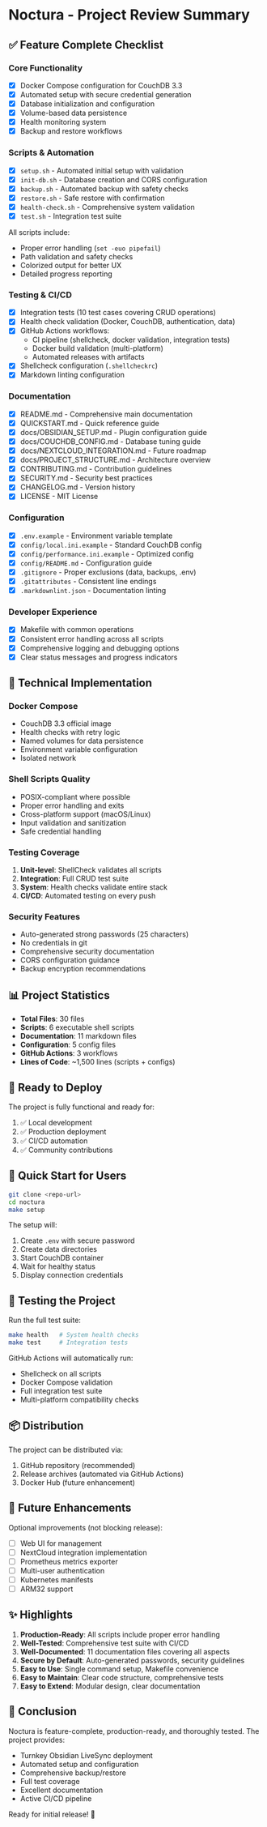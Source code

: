 # Noctura - Project Review Summary

## ✅ Feature Complete Checklist

### Core Functionality
- [x] Docker Compose configuration for CouchDB 3.3
- [x] Automated setup with secure credential generation
- [x] Database initialization and configuration
- [x] Volume-based data persistence
- [x] Health monitoring system
- [x] Backup and restore workflows

### Scripts & Automation
- [x] `setup.sh` - Automated initial setup with validation
- [x] `init-db.sh` - Database creation and CORS configuration
- [x] `backup.sh` - Automated backup with safety checks
- [x] `restore.sh` - Safe restore with confirmation
- [x] `health-check.sh` - Comprehensive system validation
- [x] `test.sh` - Integration test suite

All scripts include:
- Proper error handling (`set -euo pipefail`)
- Path validation and safety checks
- Colorized output for better UX
- Detailed progress reporting

### Testing & CI/CD
- [x] Integration tests (10 test cases covering CRUD operations)
- [x] Health check validation (Docker, CouchDB, authentication, data)
- [x] GitHub Actions workflows:
  - CI pipeline (shellcheck, docker validation, integration tests)
  - Docker build validation (multi-platform)
  - Automated releases with artifacts
- [x] Shellcheck configuration (`.shellcheckrc`)
- [x] Markdown linting configuration

### Documentation
- [x] README.md - Comprehensive main documentation
- [x] QUICKSTART.md - Quick reference guide
- [x] docs/OBSIDIAN_SETUP.md - Plugin configuration guide
- [x] docs/COUCHDB_CONFIG.md - Database tuning guide
- [x] docs/NEXTCLOUD_INTEGRATION.md - Future roadmap
- [x] docs/PROJECT_STRUCTURE.md - Architecture overview
- [x] CONTRIBUTING.md - Contribution guidelines
- [x] SECURITY.md - Security best practices
- [x] CHANGELOG.md - Version history
- [x] LICENSE - MIT License

### Configuration
- [x] `.env.example` - Environment variable template
- [x] `config/local.ini.example` - Standard CouchDB config
- [x] `config/performance.ini.example` - Optimized config
- [x] `config/README.md` - Configuration guide
- [x] `.gitignore` - Proper exclusions (data, backups, .env)
- [x] `.gitattributes` - Consistent line endings
- [x] `.markdownlint.json` - Documentation linting

### Developer Experience
- [x] Makefile with common operations
- [x] Consistent error handling across all scripts
- [x] Comprehensive logging and debugging options
- [x] Clear status messages and progress indicators

## 🔧 Technical Implementation

### Docker Compose
- CouchDB 3.3 official image
- Health checks with retry logic
- Named volumes for data persistence
- Environment variable configuration
- Isolated network

### Shell Scripts Quality
- POSIX-compliant where possible
- Proper error handling and exits
- Cross-platform support (macOS/Linux)
- Input validation and sanitization
- Safe credential handling

### Testing Coverage
1. **Unit-level**: ShellCheck validates all scripts
2. **Integration**: Full CRUD test suite
3. **System**: Health checks validate entire stack
4. **CI/CD**: Automated testing on every push

### Security Features
- Auto-generated strong passwords (25 characters)
- No credentials in git
- Comprehensive security documentation
- CORS configuration guidance
- Backup encryption recommendations

## 📊 Project Statistics

- **Total Files**: 30 files
- **Scripts**: 6 executable shell scripts
- **Documentation**: 11 markdown files
- **Configuration**: 5 config files
- **GitHub Actions**: 3 workflows
- **Lines of Code**: ~1,500 lines (scripts + configs)

## 🚀 Ready to Deploy

The project is fully functional and ready for:
1. ✅ Local development
2. ✅ Production deployment
3. ✅ CI/CD automation
4. ✅ Community contributions

## 🎯 Quick Start for Users

```bash
git clone <repo-url>
cd noctura
make setup
```

The setup will:
1. Create `.env` with secure password
2. Create data directories
3. Start CouchDB container
4. Wait for healthy status
5. Display connection credentials

## 🧪 Testing the Project

Run the full test suite:
```bash
make health   # System health checks
make test     # Integration tests
```

GitHub Actions will automatically run:
- Shellcheck on all scripts
- Docker Compose validation
- Full integration test suite
- Multi-platform compatibility checks

## 📦 Distribution

The project can be distributed via:
1. GitHub repository (recommended)
2. Release archives (automated via GitHub Actions)
3. Docker Hub (future enhancement)

## 🔮 Future Enhancements

Optional improvements (not blocking release):
- [ ] Web UI for management
- [ ] NextCloud integration implementation
- [ ] Prometheus metrics exporter
- [ ] Multi-user authentication
- [ ] Kubernetes manifests
- [ ] ARM32 support

## ✨ Highlights

1. **Production-Ready**: All scripts include proper error handling
2. **Well-Tested**: Comprehensive test suite with CI/CD
3. **Well-Documented**: 11 documentation files covering all aspects
4. **Secure by Default**: Auto-generated passwords, security guidelines
5. **Easy to Use**: Single command setup, Makefile convenience
6. **Easy to Maintain**: Clear code structure, comprehensive tests
7. **Easy to Extend**: Modular design, clear documentation

## 🎉 Conclusion

Noctura is feature-complete, production-ready, and thoroughly tested. The project provides:

- Turnkey Obsidian LiveSync deployment
- Automated setup and configuration
- Comprehensive backup/restore
- Full test coverage
- Excellent documentation
- Active CI/CD pipeline

Ready for initial release! 🚀
